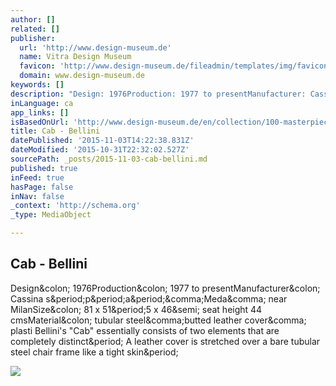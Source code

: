 ```yaml
---
author: []
related: []
publisher:
  url: 'http://www.design-museum.de'
  name: Vitra Design Museum
  favicon: 'http://www.design-museum.de/fileadmin/templates/img/favicon.ico'
  domain: www.design-museum.de
keywords: []
description: "Design: 1976Production: 1977 to presentManufacturer: Cassina s.p.a.,Meda, near MilanSize: 81 x 51.5 x 46; seat height 44 cmsMaterial: tubular steel,butted leather cover, plasti Bellini's \"Cab\" essentially consists of two elements that are completely distinct. A leather cover is stretched over a bare tubular steel chair frame like a tight skin."
inLanguage: ca
app_links: []
isBasedOnUrl: 'http://www.design-museum.de/en/collection/100-masterpieces/detailseiten/cab-bellini.html'
title: Cab - Bellini
datePublished: '2015-11-03T14:22:38.831Z'
dateModified: '2015-10-31T22:32:02.527Z'
sourcePath: _posts/2015-11-03-cab-bellini.md
published: true
inFeed: true
hasPage: false
inNav: false
_context: 'http://schema.org'
_type: MediaObject

---
```

<article style=""><h1>Cab - Bellini</h1><p>Design&amp;colon; 1976Production&amp;colon; 1977 to presentManufacturer&amp;colon; Cassina s&amp;period;p&amp;period;a&amp;period;&amp;comma;Meda&amp;comma; near MilanSize&amp;colon; 81 x 51&amp;period;5 x 46&amp;semi; seat height 44 cmsMaterial&amp;colon; tubular steel&amp;comma;butted leather cover&amp;comma; plasti Bellini's "Cab" essentially consists of two elements that are completely distinct&amp;period; A leather cover is stretched over a bare tubular steel chair frame like a tight skin&amp;period;</p><img src="http://www.design-museum.de/fileadmin/_processed_/csm_CabNo412_Bellini_01_776721c0ca.jpg" /></article>